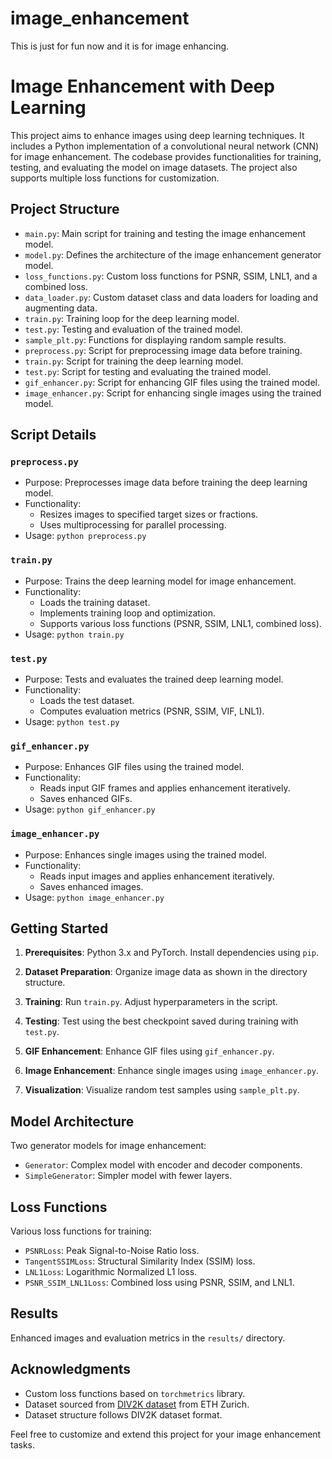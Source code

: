 # image_enhancement
This is just for fun now and it is for image enhancing.

# Image Enhancement with Deep Learning

This project aims to enhance images using deep learning techniques. It includes a Python implementation of a convolutional neural network (CNN) for image enhancement. The codebase provides functionalities for training, testing, and evaluating the model on image datasets. The project also supports multiple loss functions for customization.

## Project Structure

- `main.py`: Main script for training and testing the image enhancement model.
- `model.py`: Defines the architecture of the image enhancement generator model.
- `loss_functions.py`: Custom loss functions for PSNR, SSIM, LNL1, and a combined loss.
- `data_loader.py`: Custom dataset class and data loaders for loading and augmenting data.
- `train.py`: Training loop for the deep learning model.
- `test.py`: Testing and evaluation of the trained model.
- `sample_plt.py`: Functions for displaying random sample results.
- `preprocess.py`: Script for preprocessing image data before training.
- `train.py`: Script for training the deep learning model.
- `test.py`: Script for testing and evaluating the trained model.
- `gif_enhancer.py`: Script for enhancing GIF files using the trained model.
- `image_enhancer.py`: Script for enhancing single images using the trained model.

## Script Details

### `preprocess.py`

- Purpose: Preprocesses image data before training the deep learning model.
- Functionality:
  - Resizes images to specified target sizes or fractions.
  - Uses multiprocessing for parallel processing.
- Usage: `python preprocess.py`

### `train.py`

- Purpose: Trains the deep learning model for image enhancement.
- Functionality:
  - Loads the training dataset.
  - Implements training loop and optimization.
  - Supports various loss functions (PSNR, SSIM, LNL1, combined loss).
- Usage: `python train.py`

### `test.py`

- Purpose: Tests and evaluates the trained deep learning model.
- Functionality:
  - Loads the test dataset.
  - Computes evaluation metrics (PSNR, SSIM, VIF, LNL1).
- Usage: `python test.py`

### `gif_enhancer.py`

- Purpose: Enhances GIF files using the trained model.
- Functionality:
  - Reads input GIF frames and applies enhancement iteratively.
  - Saves enhanced GIFs.
- Usage: `python gif_enhancer.py`

### `image_enhancer.py`

- Purpose: Enhances single images using the trained model.
- Functionality:
  - Reads input images and applies enhancement iteratively.
  - Saves enhanced images.
- Usage: `python image_enhancer.py`

## Getting Started

1. **Prerequisites**: Python 3.x and PyTorch. Install dependencies using `pip`.

2. **Dataset Preparation**: Organize image data as shown in the directory structure.

3. **Training**: Run `train.py`. Adjust hyperparameters in the script.

4. **Testing**: Test using the best checkpoint saved during training with `test.py`.

5. **GIF Enhancement**: Enhance GIF files using `gif_enhancer.py`.

6. **Image Enhancement**: Enhance single images using `image_enhancer.py`.

7. **Visualization**: Visualize random test samples using `sample_plt.py`.

## Model Architecture

Two generator models for image enhancement:
- `Generator`: Complex model with encoder and decoder components.
- `SimpleGenerator`: Simpler model with fewer layers.

## Loss Functions

Various loss functions for training:
- `PSNRLoss`: Peak Signal-to-Noise Ratio loss.
- `TangentSSIMLoss`: Structural Similarity Index (SSIM) loss.
- `LNL1Loss`: Logarithmic Normalized L1 loss.
- `PSNR_SSIM_LNL1Loss`: Combined loss using PSNR, SSIM, and LNL1.

## Results

Enhanced images and evaluation metrics in the `results/` directory.

## Acknowledgments

- Custom loss functions based on `torchmetrics` library.
- Dataset sourced from [DIV2K dataset](https://data.vision.ee.ethz.ch/cvl/DIV2K/) from ETH Zurich.
- Dataset structure follows DIV2K dataset format.

Feel free to customize and extend this project for your image enhancement tasks.

